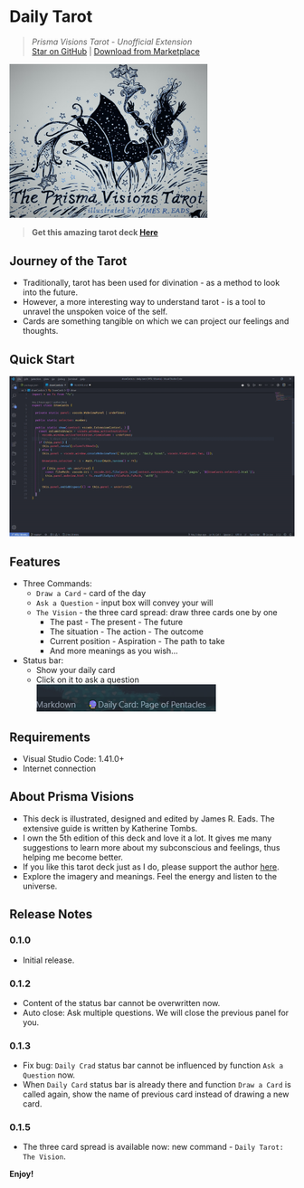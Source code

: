 # Daily Tarot

> _Prisma Visions Tarot - Unofficial Extension_ <br/>
> [Star on GitHub](https://github.com/Raptazure/daily-tarot)  |  [Download from Marketplace](https://marketplace.visualstudio.com/items?itemName=raptazure.daily-tarot)  


<img src="https://github.com/Raptazure/daily-tarot/blob/master/images/header.jpg?raw=true" width="350px">

> **Get this amazing tarot deck [Here](https://www.jamesreadsmerch.com/products/prismavisions)**

## Journey of the Tarot

- Traditionally, tarot has been used for divination - as a method to look into the future.
- However, a more interesting way to understand tarot - is a tool to unravel the unspoken voice of the self.
- Cards are something tangible on which we can project our feelings and thoughts.

## Quick Start

![](https://github.com/Raptazure/daily-tarot/blob/master/images/demo.gif?raw=true)

## Features

- Three Commands: 
  - `Draw a Card` - card of the day
  - `Ask a Question` - input box will convey your will
  - `The Vision` - the three card spread: draw three cards one by one
    - The past - The present - The future
    - The situation - The action - The outcome
    - Current position - Aspiration - The path to take
    - And more meanings as you wish...
- Status bar:
  - Show your daily card
  - Click on it to ask a question  
![](https://github.com/Raptazure/daily-tarot/blob/master/images/status.png?raw=true)

## Requirements

- Visual Studio Code: 1.41.0+
- Internet connection

## About Prisma Visions

- This deck is illustrated, designed and edited by James R. Eads. The extensive guide is written by Katherine Tombs.
- I own the 5th edition of this deck and love it a lot. It gives me many suggestions to learn more about my subconscious and feelings, thus helping me become better.
- If you like this tarot deck just as I do, please support the author [here](https://www.jamesreadsmerch.com/products/prismavisions).
- Explore the imagery and meanings. Feel the energy and listen to the universe.

## Release Notes

### 0.1.0

- Initial release.

### 0.1.2

- Content of the status bar cannot be overwritten now.
- Auto close: Ask multiple questions. We will close the previous panel for you.

### 0.1.3

- Fix bug: `Daily Crad` status bar cannot be influenced by function `Ask a Question` now.
- When `Daily Card` status bar is already there and function `Draw a Card` is called again, show the name of previous card instead of drawing a new card.

### 0.1.5

- The three card spread is available now: new command - `Daily Tarot: The Vision`.

**Enjoy!**

